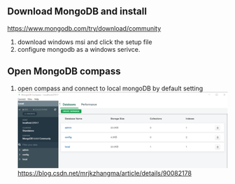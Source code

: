  ## Download MongoDB and install
 
 https://www.mongodb.com/try/download/community
 
 1. download windows msi and click the setup file 
 2. configure mongodb as a windows serivce. 
 
 ## Open MongoDB compass 
 
 1. open compass and connect to local mongoDB by default setting   
![alt text](img/Mongo_2021-07-22_18-22-05.png "Title Text")   
https://blog.csdn.net/mrjkzhangma/article/details/90082178  

